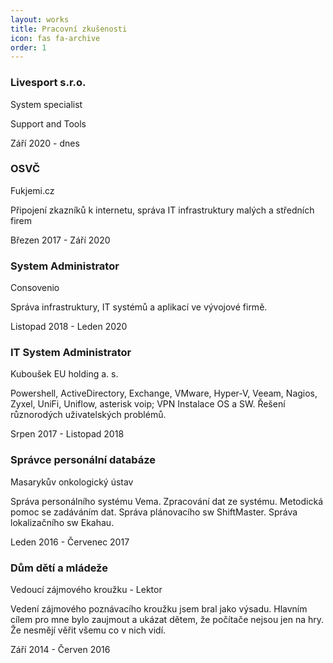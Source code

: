 ```yaml
---
layout: works
title: Pracovní zkušenosti
icon: fas fa-archive
order: 1
---
```

  <div class="d-flex flex-column flex-md-row justify-content-between mb-5">
      <div class="flex-grow-1">
          <h3 class="mb-0">Livesport s.r.o.</h3>
          <div class="subheading mb-3">System specialist</div>
          <p>Support and Tools</p>
      </div>
      <div class="flex-shrink-0"><span class="text-primary">Září 2020 - dnes</span></div>
  </div>
  <div class="d-flex flex-column flex-md-row justify-content-between mb-5">
      <div class="flex-grow-1">
          <h3 class="mb-0">OSVČ</h3>
          <div class="subheading mb-3">Fukjemi.cz</div>
          <p>Připojení zkazníků k internetu, správa IT infrastruktury malých a středních firem</p>
      </div>
      <div class="flex-shrink-0"><span class="text-primary">Březen 2017 - Září 2020</span></div>
  </div>
  <div class="d-flex flex-column flex-md-row justify-content-between mb-5">
      <div class="flex-grow-1">
          <h3 class="mb-0">System Administrator</h3>
          <div class="subheading mb-3">Consovenio</div>
          <p>Správa infrastruktury, IT systémů a aplikací ve vývojové firmě.</p>
      </div>
      <div class="flex-shrink-0"><span class="text-primary">Listopad 2018 - Leden 2020</span></div>
  </div>
  
  <div class="d-flex flex-column flex-md-row justify-content-between mb-5">
      <div class="flex-grow-1">
          <h3 class="mb-0">IT System Administrator</h3>
          <div class="subheading mb-3">Kuboušek EU holding a. s.</div>
          <p>Powershell, ActiveDirectory, Exchange, VMware, Hyper-V, Veeam, Nagios, Zyxel, UniFi, Uniflow, asterisk voip; VPN Instalace OS a SW. Řešení různorodých uživatelských problémů.</p>
      </div>
      <div class="flex-shrink-0"><span class="text-primary">Srpen 2017 - Listopad 2018</span></div>
  </div>
  <div class="d-flex flex-column flex-md-row justify-content-between mb-5">
      <div class="flex-grow-1">
          <h3 class="mb-0">Správce personální databáze</h3>
          <div class="subheading mb-3">Masarykův onkologický ústav</div>
          <p>Správa personálního systému Vema. Zpracování dat ze systému. Metodická pomoc se zadáváním dat. Správa plánovacího sw ShiftMaster. Správa lokalizačního sw Ekahau.</p>
      </div>
      <div class="flex-shrink-0"><span class="text-primary">Leden 2016 - Červenec 2017</span></div>
  </div>
  <div class="d-flex flex-column flex-md-row justify-content-between">
      <div class="flex-grow-1">
          <h3 class="mb-0">Dům dětí a mládeže</h3>
          <div class="subheading mb-3">Vedoucí zájmového kroužku - Lektor</div>
          <p>Vedení zájmového poznávacího kroužku jsem bral jako výsadu. Hlavním cílem pro mne bylo zaujmout a ukázat dětem, že počítače nejsou jen na hry. Že nesmějí věřit všemu co v nich vidí.</p>
      </div>
      <div class="flex-shrink-0"><span class="text-primary">Září 2014 - Červen 2016</span></div>
  </div>